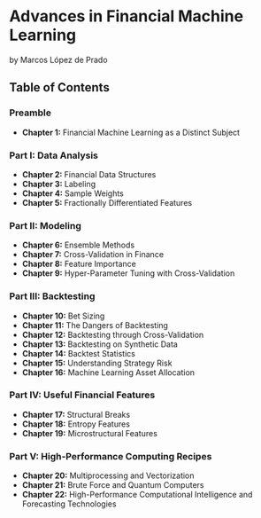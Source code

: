 # Advances in Financial Machine Learning
by Marcos López de Prado

## Table of Contents

### Preamble
* **Chapter 1:** Financial Machine Learning as a Distinct Subject

### Part I: Data Analysis
* **Chapter 2:** Financial Data Structures
* **Chapter 3:** Labeling
* **Chapter 4:** Sample Weights
* **Chapter 5:** Fractionally Differentiated Features

### Part II: Modeling
* **Chapter 6:** Ensemble Methods
* **Chapter 7:** Cross-Validation in Finance
* **Chapter 8:** Feature Importance
* **Chapter 9:** Hyper-Parameter Tuning with Cross-Validation

### Part III: Backtesting
* **Chapter 10:** Bet Sizing
* **Chapter 11:** The Dangers of Backtesting
* **Chapter 12:** Backtesting through Cross-Validation
* **Chapter 13:** Backtesting on Synthetic Data
* **Chapter 14:** Backtest Statistics
* **Chapter 15:** Understanding Strategy Risk
* **Chapter 16:** Machine Learning Asset Allocation

### Part IV: Useful Financial Features
* **Chapter 17:** Structural Breaks
* **Chapter 18:** Entropy Features
* **Chapter 19:** Microstructural Features

### Part V: High-Performance Computing Recipes
* **Chapter 20:** Multiprocessing and Vectorization
* **Chapter 21:** Brute Force and Quantum Computers
* **Chapter 22:** High-Performance Computational Intelligence and Forecasting Technologies
